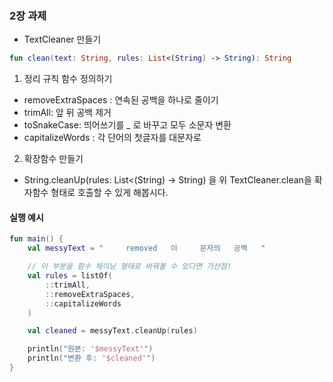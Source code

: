 ### 2장 과제
- TextCleaner 만들기

```kotlin
fun clean(text: String, rules: List<(String) -> String): String
```

1. 정리 규칙 함수 정의하기
- removeExtraSpaces : 연속된 공백을 하나로 줄이기
- trimAll: 앞 뒤 공백 제거
- toSnakeCase: 띄어쓰기를 _ 로 바꾸고 모두 소문자 변환
- capitalizeWords : 각 단어의 첫글자를 대문자로

2. 확장함수 만들기
- String.cleanUp(rules: List<(String) -> String) 을 위 TextCleaner.clean을 확자함수 형태로 호출할 수 있게 해봅시다. 

#### 실행 예시
```kotlin
fun main() {
    val messyText = "     removed   이     문자의   공백   "

    // 이 부분을 함수 체이닝 형태로 바꿔볼 수 있다면 가산점!
    val rules = listOf(
        ::trimAll,
        ::removeExtraSpaces,
        ::capitalizeWords
    )

    val cleaned = messyText.cleanUp(rules)

    println("원본: '$messyText'")
    println("변환 후: '$cleaned'")
}
```